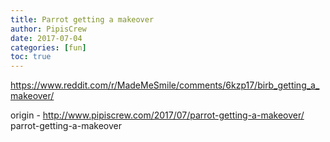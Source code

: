 ```yaml
---
title: Parrot getting a makeover
author: PipisCrew
date: 2017-07-04
categories: [fun]
toc: true
---
```


https://www.reddit.com/r/MadeMeSmile/comments/6kzp17/birb_getting_a_makeover/

origin - http://www.pipiscrew.com/2017/07/parrot-getting-a-makeover/ parrot-getting-a-makeover